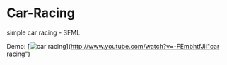 # Car-Racing
simple car racing - SFML

Demo:
[![car racing](http://img.youtube.com/vi/-FEmbhtfJiI/0.jpg)](http://www.youtube.com/watch?v=-FEmbhtfJiI"car racing")

